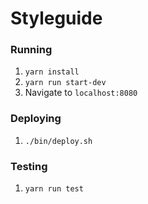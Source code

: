 # Styleguide

### Running

1. `yarn install`
1. `yarn run start-dev`
1. Navigate to `localhost:8080`

### Deploying

1. `./bin/deploy.sh`

### Testing

1. `yarn run test`
